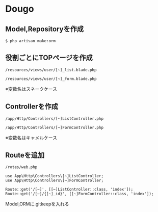 # Dougo

## Model,Repositoryを作成
```
$ php artisan make:orm
```

## 役割ごとにTOPページを作成
`/resources/views/user/[~]_list.blade.php`

`/resources/views/user/[~]_form.blade.php`

※変数名はスネークケース

## Controllerを作成
`/app/Http/Controllers/[~]ListController.php`

`/app/Http/Controllers/[~]FormController.php`

※変数名はキャメルケース

## Routeを追加
`/rotes/web.php`
```
use App\Http\Controllers\[~]ListController;
use App\Http\Controllers\[~]FormController;

Route::get('/[~]', [[~]ListController::class, 'index']);
Route::get('/[~]/{[~]_id}', [[~]FormController::class, 'index']);
```

Model,ORMに.gitkeepを入れる